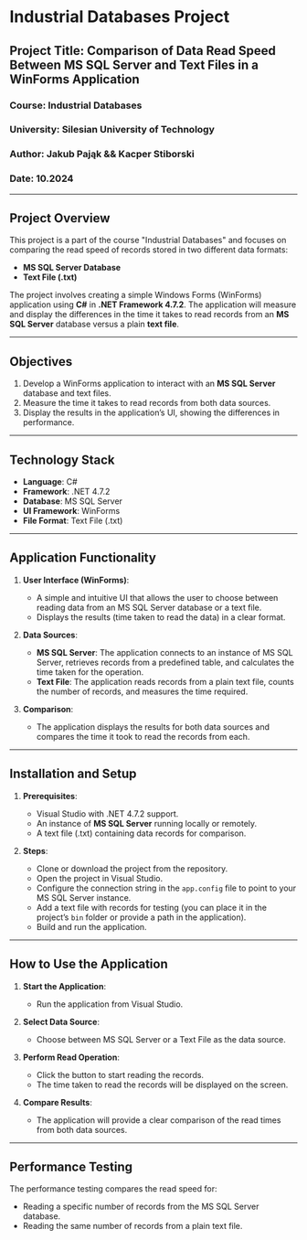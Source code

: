 
# Industrial Databases Project

## Project Title: **Comparison of Data Read Speed Between MS SQL Server and Text Files in a WinForms Application**

### Course: **Industrial Databases**

### University: Silesian University of Technology

### Author: Jakub Pająk && Kacper Stiborski

### Date: 10.2024

---

## Project Overview

This project is a part of the course "Industrial Databases" and focuses on comparing the read speed of records stored in two different data formats: 

- **MS SQL Server Database** 
- **Text File (.txt)**

The project involves creating a simple Windows Forms (WinForms) application using **C#** in **.NET Framework 4.7.2**. The application will measure and display the differences in the time it takes to read records from an **MS SQL Server** database versus a plain **text file**.

---

## Objectives

1. Develop a WinForms application to interact with an **MS SQL Server** database and text files.
2. Measure the time it takes to read records from both data sources.
3. Display the results in the application’s UI, showing the differences in performance.

---

## Technology Stack

- **Language**: C#
- **Framework**: .NET 4.7.2
- **Database**: MS SQL Server
- **UI Framework**: WinForms
- **File Format**: Text File (.txt)

---

## Application Functionality

1. **User Interface (WinForms)**:
   - A simple and intuitive UI that allows the user to choose between reading data from an MS SQL Server database or a text file.
   - Displays the results (time taken to read the data) in a clear format.

2. **Data Sources**:
   - **MS SQL Server**: The application connects to an instance of MS SQL Server, retrieves records from a predefined table, and calculates the time taken for the operation.
   - **Text File**: The application reads records from a plain text file, counts the number of records, and measures the time required.

3. **Comparison**:
   - The application displays the results for both data sources and compares the time it took to read the records from each.

---

## Installation and Setup

1. **Prerequisites**:
   - Visual Studio with .NET 4.7.2 support.
   - An instance of **MS SQL Server** running locally or remotely.
   - A text file (.txt) containing data records for comparison.
   
2. **Steps**:
   - Clone or download the project from the repository.
   - Open the project in Visual Studio.
   - Configure the connection string in the `app.config` file to point to your MS SQL Server instance.
   - Add a text file with records for testing (you can place it in the project’s `bin` folder or provide a path in the application).
   - Build and run the application.

---

## How to Use the Application

1. **Start the Application**:
   - Run the application from Visual Studio.
   
2. **Select Data Source**:
   - Choose between MS SQL Server or a Text File as the data source.

3. **Perform Read Operation**:
   - Click the button to start reading the records.
   - The time taken to read the records will be displayed on the screen.

4. **Compare Results**:
   - The application will provide a clear comparison of the read times from both data sources.

---

## Performance Testing

The performance testing compares the read speed for:

- Reading a specific number of records from the MS SQL Server database.
- Reading the same number of records from a plain text file.

